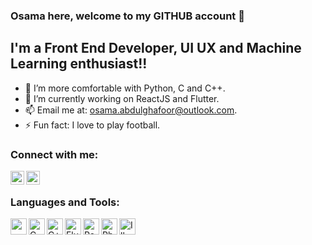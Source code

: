 ### Osama here, welcome to my GITHUB account 👋

## I'm a Front End Developer, UI UX and Machine Learning enthusiast!!

- 🌱 I’m more comfortable with Python, C and C++.
- 🔭 I’m currently working on ReactJS and Flutter.
- 📫 Email me at: [osama.abdulghafoor@outlook.com][Email].
- ⚡ Fun fact: I love to play football.



### Connect with me:

[<img align="left" alt="Osama Abdul Ghafoor | LinkedIn" width="22px" src="https://cdn.jsdelivr.net/npm/simple-icons@v3/icons/linkedin.svg" />][linkedin]

[<img align="left" alt="Osama Abdul Ghafoor | Behance" width="22px" src="https://cdn.jsdelivr.net/npm/simple-icons@v3/icons/behance.svg" />][Behance]
<br />

### Languages and Tools:

[<img align="left" alt="Python" width="26px" src="https://cdn.jsdelivr.net/npm/simple-icons@v3/icons/python.svg" style="color:white"/>][Github]
[<img align="left" alt="C" width="26px" src="https://cdn.jsdelivr.net/npm/simple-icons@v3/icons/c.svg" />][Github]
[<img align="left" alt="C++" width="26px" src="https://cdn.jsdelivr.net/npm/simple-icons@v3/icons/cplusplus.svg" />][Github]
[<img align="left" alt="Flutter" width="26px" src="https://cdn.jsdelivr.net/npm/simple-icons@v3/icons/flutter.svg" />][Github]
[<img align="left" alt="ReactJS" width="26px" src="https://cdn.jsdelivr.net/npm/simple-icons@v3/icons/react.svg" />][Github]
[<img align="left" alt="Photoshop" width="26px" src="https://cdn.jsdelivr.net/npm/simple-icons@v3/icons/adobephotoshop.svg" />][Behance]
[<img align="left" alt="Illustrator" width="26px" src="https://cdn.jsdelivr.net/npm/simple-icons@v3/icons/adobeillustrator.svg" />][Behance]



<br />
<br />



[linkedin]: https://www.linkedin.com/in/osama-abdul-ghafoor
[Behance]: https://www.behance.net/osamaabdulg
[Email]: osama.abdulghafoor@outlook.com
[Github]: https://github.com/Osama-Abdul-Ghafoor
